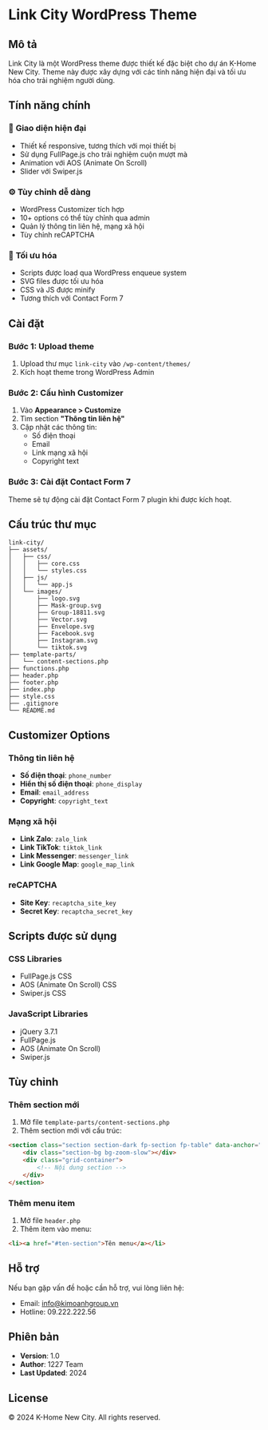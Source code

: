 # Link City WordPress Theme

## Mô tả

Link City là một WordPress theme được thiết kế đặc biệt cho dự án K-Home New City. Theme này được xây dựng với các tính năng hiện đại và tối ưu hóa cho trải nghiệm người dùng.

## Tính năng chính

### 🎨 **Giao diện hiện đại**

- Thiết kế responsive, tương thích với mọi thiết bị
- Sử dụng FullPage.js cho trải nghiệm cuộn mượt mà
- Animation với AOS (Animate On Scroll)
- Slider với Swiper.js

### ⚙️ **Tùy chỉnh dễ dàng**

- WordPress Customizer tích hợp
- 10+ options có thể tùy chỉnh qua admin
- Quản lý thông tin liên hệ, mạng xã hội
- Tùy chỉnh reCAPTCHA

### 📱 **Tối ưu hóa**

- Scripts được load qua WordPress enqueue system
- SVG files được tối ưu hóa
- CSS và JS được minify
- Tương thích với Contact Form 7

## Cài đặt

### Bước 1: Upload theme

1. Upload thư mục `link-city` vào `/wp-content/themes/`
2. Kích hoạt theme trong WordPress Admin

### Bước 2: Cấu hình Customizer

1. Vào **Appearance > Customize**
2. Tìm section **"Thông tin liên hệ"**
3. Cập nhật các thông tin:
    - Số điện thoại
    - Email
    - Link mạng xã hội
    - Copyright text

### Bước 3: Cài đặt Contact Form 7

Theme sẽ tự động cài đặt Contact Form 7 plugin khi được kích hoạt.

## Cấu trúc thư mục

```
link-city/
├── assets/
│   ├── css/
│   │   ├── core.css
│   │   └── styles.css
│   ├── js/
│   │   └── app.js
│   └── images/
│       ├── logo.svg
│       ├── Mask-group.svg
│       ├── Group-18811.svg
│       ├── Vector.svg
│       ├── Envelope.svg
│       ├── Facebook.svg
│       ├── Instagram.svg
│       └── tiktok.svg
├── template-parts/
│   └── content-sections.php
├── functions.php
├── header.php
├── footer.php
├── index.php
├── style.css
├── .gitignore
└── README.md
```

## Customizer Options

### Thông tin liên hệ

- **Số điện thoại**: `phone_number`
- **Hiển thị số điện thoại**: `phone_display`
- **Email**: `email_address`
- **Copyright**: `copyright_text`

### Mạng xã hội

- **Link Zalo**: `zalo_link`
- **Link TikTok**: `tiktok_link`
- **Link Messenger**: `messenger_link`
- **Link Google Map**: `google_map_link`

### reCAPTCHA

- **Site Key**: `recaptcha_site_key`
- **Secret Key**: `recaptcha_secret_key`

## Scripts được sử dụng

### CSS Libraries

- FullPage.js CSS
- AOS (Animate On Scroll) CSS
- Swiper.js CSS

### JavaScript Libraries

- jQuery 3.7.1
- FullPage.js
- AOS (Animate On Scroll)
- Swiper.js

## Tùy chỉnh

### Thêm section mới

1. Mở file `template-parts/content-sections.php`
2. Thêm section mới với cấu trúc:

```html
<section class="section section-dark fp-section fp-table" data-anchor="ten-section">
    <div class="section-bg bg-zoom-slow"></div>
    <div class="grid-container">
        <!-- Nội dung section -->
    </div>
</section>
```

### Thêm menu item

1. Mở file `header.php`
2. Thêm item vào menu:

```html
<li><a href="#ten-section">Tên menu</a></li>
```

## Hỗ trợ

Nếu bạn gặp vấn đề hoặc cần hỗ trợ, vui lòng liên hệ:

- Email: info@kimoanhgroup.vn
- Hotline: 09.222.222.56

## Phiên bản

- **Version**: 1.0
- **Author**: 1227 Team
- **Last Updated**: 2024

## License

© 2024 K-Home New City. All rights reserved.
